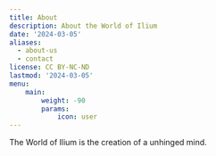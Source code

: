 ```yaml
---
title: About
description: About the World of Ilium
date: '2024-03-05'
aliases:
  - about-us
  - contact
license: CC BY-NC-ND
lastmod: '2024-03-05'
menu:
    main: 
        weight: -90
        params:
            icon: user
---
```


The World of Ilium is the creation of a unhinged mind. 